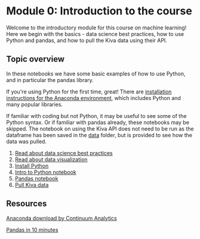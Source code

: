 
Module 0: Introduction to the course
======

Welcome to the introductory module for this course on machine learning! Here we begin with the basics - data science best practices, how to use Python and pandas, and how to pull the Kiva data using their API. 

Topic overview
----

In these notebooks we have some basic examples of how to use Python, and in particular the pandas library. 

If you're using Python for the first time, great! There are [installation instructions for the Anaconda environment](python_installation_instructions.md), which includes Python and many popular libraries.

If familiar with coding but not Python, it may be useful to see some of the Python syntax. Or if familiar with pandas already, these notebooks may be skipped. The notebook on using the Kiva API does not need to be run as the dataframe has been saved in the [data](../data/) folder, but is provided to see how the data was pulled. 

1. [Read about data science best practices](best_practices_data_science.pdf)
1. [Read about data visualization](intro_to_visualization.pptx)
1. [Install Python](python_installation_instructions.md)
1. [Intro to Python notebook](intro_to_python.ipynb)
1. [Pandas notebook](intro_to_pandas.ipynb)
1. [Pull Kiva data](Retrieving_Kiva_data_from_API.ipynb)

Resources
----

[Anaconda download by Continuum Analytics](https://www.continuum.io/downloads)

[Pandas in 10 minutes](http://pandas.pydata.org/pandas-docs/stable/10min.html)

